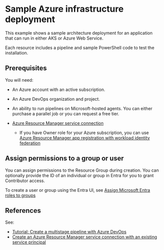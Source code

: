 # Sample Azure infrastructure deployment

This example shows a sample architecture deployment for an application that can run in either AKS or Azure Web Service.

Each resource includes a pipeline and sample PowerShell code to test the installation.

## Prerequisites

You will need:
- An Azure account with an active subscription. 
- An Azure DevOps organization and project. 
- An ability to run pipelines on Microsoft-hosted agents. You can either purchase a parallel job or you can request a free tier.
- [Azure Resource Manager service connection](https://learn.microsoft.com/en-us/azure/devops/pipelines/library/connect-to-azure?view=azure-devops)

  - If you have Owner role for your Azure subscription, you can use [Azure Resource Manager app registration with workload identity federation](https://learn.microsoft.com/en-us/azure/devops/pipelines/library/connect-to-azure?view=azure-devops#create-an-azure-resource-manager-app-registration-with-workload-identity-federation-automatic)

## Assign permissions to a group or user

You can assign permissions to the Resource Group during creation. You can optionally provide the ID of an individual or group in Entra for you to grant Contributor access. 

To create a user or group using the Entra UI, see [Assign Microsoft Entra roles to groups](https://learn.microsoft.com/en-us/entra/identity/role-based-access-control/groups-assign-role?tabs=ms-powershell#microsoft-entra-admin-center)

## References

See:

- [Tutorial: Create a multistage pipeline with Azure DevOps](https://learn.microsoft.com/en-us/azure/devops/pipelines/process/create-multistage-pipeline?view=azure-devops)
- [Create an Azure Resource Manager service connection with an existing service principal](https://docs.microsoft.com/en-us/azure/devops/pipelines/library/connect-to-azure?view=azure-devops#create-an-azure-resource-manager-service-connection-with-an-existing-service-principal)